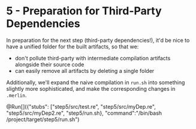 # 5 - Preparation for Third-Party Dependencies

In preparation for the next step (third-party dependencies!), it'd be nice to
have a unified folder for the built artifacts, so that we:
- don't pollute third-party with intermediate compilation artifacts alongside
their source code
- can easily remove all artifacts by deleting a single folder

Additionally, we'll expand the naive compilation in `run.sh` into something slightly more sophisticated, and make the corresponding changes in `.merlin`.

@Run[]({"stubs": ["step5/src/test.re", "step5/src/myDep.re", "step5/src/myDep2.re", "step5/run.sh}, "command":"/bin/bash /project/target/step5/run.sh")
